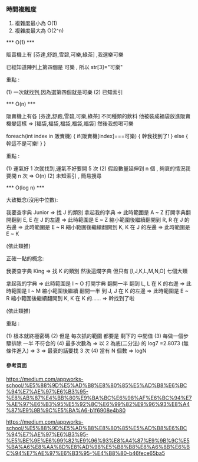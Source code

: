 ### 時間複雜度 ### 

1. 複雜度最小為 O(1)
1. 複雜度最大為 O(2^n)


*** O(1) ***

販賣機上有 [芬達,舒跑,雪碧,可樂,綠茶] ,我選樂可樂

已經知道陣列上第四個是 可樂 , 所以 str[3]="可樂"

重點 : 

(1) 一次就找到,因為選第四個就是可樂
(2) 已知索引

*** O(n) ***

販賣機上有各 [芬達,舒跑,雪碧,可樂,綠茶] 不同種類的飲料
他被裝成福袋放進販賣機變這樣 => [福袋,福袋,福袋,福袋,福袋] 
然後我想喝可樂

foreach(int index in 販賣機)
{
    if(販賣機[index]===可樂)
    {
        幹我找到了!
    }
    else
    {
        幹這不是可樂!
    }
}

重點 : 

(1) 運氣好 1 次就找到,運氣不好要開 5 次
(2) 假設數量延伸到 n 個 , 夠衰的情況我要開 n 次 => O(n)
(2) 未知索引 , 簡易搜尋

*** O(log n) ***

大致概念(沒用中位數):

我要查字典 Junior 
=> 找 J 的類別
拿起我的字典
=> 此時範圍是 A ~ Z
打開字典翻開翻到 E, E 在 J 的左邊
=> 此時範圍是 E ~ Z
縮小範圍後繼續翻開到 R, R 在 J 的右邊
=> 此時範圍是 E ~ R
縮小範圍後繼續翻開到 K, K 在 J 的左邊
=> 此時範圍是 E ~ K

(依此類推)

正確一點的概念:

我要查字典 King
=> 找 K 的類別
然後這爛字典 
但只有 [I,J,K,L,M,N,O] 七個大類

拿起我的字典
=> 此時範圍是 I ~ O
打開字典 翻開一半 翻到 L, L 在 K 的右邊
=> 此時範圍是 I ~ M
縮小範圍後繼續 翻開一半 到 J, J 在 K 的左邊
=> 此時範圍是 E ~ R
縮小範圍後繼續翻開到 K, K 在 K 的......
=> 幹找到了啦

(依此類推)

重點 : 

(1) 根本就終極密碼
(2) 但是 每次抓的範圍 都要是 剩下的 中間值 
(3) 每做一個步驟排除 一半 不符合的
(4) 最多次數為 => 以 2 為底(二分法) 的 log7 =2.8073 (無條件進入) => 3 => 最衰的話要找 3 次
(4) 當有 N 個數 => logN


#### 參考頁面 ####

https://medium.com/appworks-school/%E5%88%9D%E5%AD%B8%E8%80%85%E5%AD%B8%E6%BC%94%E7%AE%97%E6%B3%95-%E8%AB%87%E4%BB%80%E9%BA%BC%E6%98%AF%E6%BC%94%E7%AE%97%E6%B3%95%E5%92%8C%E6%99%82%E9%96%93%E8%A4%87%E9%9B%9C%E5%BA%A6-b1f6908e4b80

https://medium.com/appworks-school/%E5%88%9D%E5%AD%B8%E8%80%85%E5%AD%B8%E6%BC%94%E7%AE%97%E6%B3%95-%E5%BE%9E%E6%99%82%E9%96%93%E8%A4%87%E9%9B%9C%E5%BA%A6%E8%AA%8D%E8%AD%98%E5%B8%B8%E8%A6%8B%E6%BC%94%E7%AE%97%E6%B3%95-%E4%B8%80-b46fece65ba5